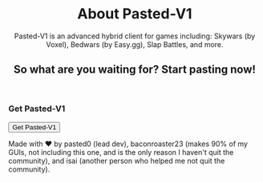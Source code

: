 <!DOCTYPE html>
<html lang="en">
<head>
    <meta charset="UTF-8">
    <meta name="viewport" content="width=device-width, initial-scale=1.0">
    <link rel="stylesheet" href="styles.css">
</head>
<body>
    <header>
        <h1>About Pasted-V1</h1>
        <p>Pasted-V1 is an advanced hybrid client for games including: Skywars (by Voxel), Bedwars (by Easy.gg), Slap Battles, and more.</p>
        <h2>So what are you waiting for? Start pasting now!</h2>
    </header>
    <footer>
        <h3>Get Pasted-V1</h3>
    <button class="myButton" onclick="redirectUser()">Get Pasted-V1</button>
    <script src="script.js"></script>
    </footer>
    <footer>
        <p>Made with ❤️ by pasted0 (lead dev), baconroaster23 (makes 90% of my GUIs, not including this one, and is the only reason I haven't quit the community), and isai (another person who helped me not quit the community).</p>
    </footer>
</body>
</html>
